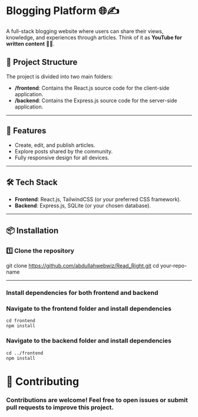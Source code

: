# Blogging Platform 🌐✍️  

A full-stack blogging website where users can share their views, knowledge, and experiences through articles. Think of it as **YouTube for written content** 📝✨.  

## 📂 Project Structure  

The project is divided into two main folders:  
- **/frontend**: Contains the React.js source code for the client-side application.  
- **/backend**: Contains the Express.js source code for the server-side application.  

---

## 🚀 Features  
- Create, edit, and publish articles.  
- Explore posts shared by the community.  
- Fully responsive design for all devices.  

---

## 🛠️ Tech Stack  
- **Frontend**: React.js, TailwindCSS (or your preferred CSS framework).  
- **Backend**: Express.js, SQLite (or your chosen database).  

---

## 📦 Installation  

### 1️⃣ Clone the repository  

git clone https://github.com/abdullahwebwiz/Read_Right.git
cd your-repo-name


---
### Install dependencies for both frontend and backend

### Navigate to the frontend folder and install dependencies

```
cd frontend
npm install
```


### Navigate to the backend folder and install dependencies

```
cd ../frontend
npm install
```

# 🤝 Contributing
### Contributions are welcome! Feel free to open issues or submit pull requests to improve this project.
